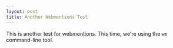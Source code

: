 ```yaml
---
layout: post
title: Another Webmentions Test
---
```


This is another test for webmentions. This time, we're using the `wm` command-line tool.
